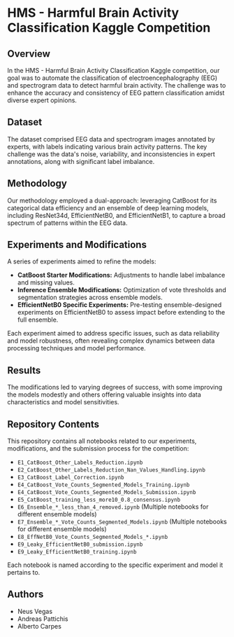 # HMS - Harmful Brain Activity Classification Kaggle Competition

## Overview
In the HMS - Harmful Brain Activity Classification Kaggle competition, our goal was to automate the classification of electroencephalography (EEG) and spectrogram data to detect harmful brain activity. The challenge was to enhance the accuracy and consistency of EEG pattern classification amidst diverse expert opinions. 

## Dataset
The dataset comprised EEG data and spectrogram images annotated by experts, with labels indicating various brain activity patterns. The key challenge was the data's noise, variability, and inconsistencies in expert annotations, along with significant label imbalance.

## Methodology
Our methodology employed a dual-approach: leveraging CatBoost for its categorical data efficiency and an ensemble of deep learning models, including ResNet34d, EfficientNetB0, and EfficientNetB1, to capture a broad spectrum of patterns within the EEG data.

## Experiments and Modifications
A series of experiments aimed to refine the models:
- **CatBoost Starter Modifications:** Adjustments to handle label imbalance and missing values.
- **Inference Ensemble Modifications:** Optimization of vote thresholds and segmentation strategies across ensemble models.
- **EfficientNetB0 Specific Experiments:** Pre-testing ensemble-designed experiments on EfficientNetB0 to assess impact before extending to the full ensemble.

Each experiment aimed to address specific issues, such as data reliability and model robustness, often revealing complex dynamics between data processing techniques and model performance.

## Results
The modifications led to varying degrees of success, with some improving the models modestly and others offering valuable insights into data characteristics and model sensitivities.

## Repository Contents
This repository contains all notebooks related to our experiments, modifications, and the submission process for the competition:
- `E1_CatBoost_Other_Labels_Reduction.ipynb`
- `E2_CatBoost_Other_Labels_Reduction_Nan_Values_Handling.ipynb`
- `E3_CatBoost_Label_Correction.ipynb`
- `E4_CatBoost_Vote_Counts_Segmented_Models_Training.ipynb`
- `E4_CatBoost_Vote_Counts_Segmented_Models_Submission.ipynb`
- `E5_CatBoost_training_less_more10_0.8_consensus.ipynb`
- `E6_Ensemble_*_less_than_4_removed.ipynb` (Multiple notebooks for different ensemble models)
- `E7_Ensemble_*_Vote_Counts_Segmented_Models.ipynb` (Multiple notebooks for different ensemble models)
- `E8_EffNetB0_Vote_Counts_Segmented_Models_*.ipynb`
- `E9_Leaky_EfficientNetB0_submission.ipynb`
- `E9_Leaky_EfficientNetB0_training.ipynb`

Each notebook is named according to the specific experiment and model it pertains to.

## Authors
- Neus Vegas
- Andreas Pattichis
- Alberto Carpes
